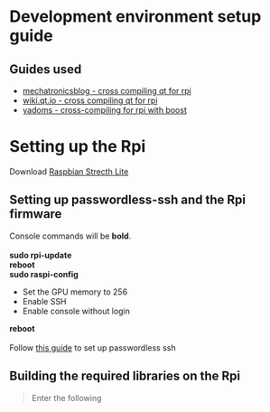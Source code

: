 # Development environment setup guide

## Guides used
* [mechatronicsblog - cross compiling qt for rpi](https://mechatronicsblog.com/cross-compile-and-deploy-qt-5-12-for-raspberry-pi/)
* [wiki.qt.io - cross compiling qt for rpi](https://wiki.qt.io/RaspberryPi2EGLFS)
* [yadoms - cross-compiling for rpi with boost](github.com/Yadoms/yadoms/wiki/Cross-compile-for-raspberry-PI)

# Setting up the Rpi
Download [Raspbian Strecth Lite](https://www.raspberrypi.org/downloads/raspbian/)

## Setting up passwordless-ssh and the Rpi firmware
Console commands will be **bold**.\
\
**sudo rpi-update**\
**reboot**\
**sudo raspi-config**
* Set the GPU memory to 256
* Enable SSH
* Enable console without login

**reboot**\
\
Follow [this guide](https://www.raspberrypi.org/documentation/remote-access/ssh/passwordless.md) to set up passwordless ssh
## Building the required libraries on the Rpi
> Enter the following

